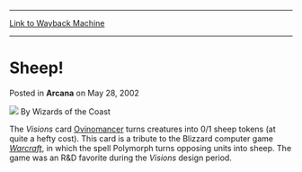 
---
[Link to Wayback Machine](https://web.archive.org/web/20210429155220/https://magic.wizards.com/en/articles/archive/arcana/sheep-2002-05-28)

[_metadata_:author]:- "Wizards of the Coast"
[_metadata_:description]:- "The Visions card Ovinomancer turns creatures into 0/1 sheep tokens (at quite a hefty cost). This card is a tribute to the Blizzard computer game Warcraft, in which the spell Polymorph turns opposing units into sheep. The game was an R&D favorite during the Visions design period."
[_metadata_:generator]:- "Drupal 7 (http://drupal.org)"
[_metadata_:node]:- "702861"
[_metadata_:publish_date]:- "2002-05-28"
[_metadata_:source]:- "div-main-content"
[_metadata_:title]:- "Sheep!"
[_metadata_:wayback_capture_timestamp]:- "2021-04-29 15:52:20"
[_metadata_:wayback_raw_url]:- "https://web.archive.org/web/20210429155220id_/https://magic.wizards.com/en/articles/archive/arcana/sheep-2002-05-28"
[_metadata_:wayback_url]:- "https://magic.wizards.com/en/articles/archive/arcana/sheep-2002-05-28"
---


Sheep!
======



 Posted in **Arcana**
 on May 28, 2002 






![](https://media.magic.wizards.com/styles/auth_small/public/images/person/wizards_author.jpg)
By Wizards of the Coast











The *Visions* card [Ovinomancer](http://gatherer.wizards.com/Pages/Card/Details.aspx?name=Ovinomancer) turns creatures into 0/1 sheep tokens (at quite a hefty cost). This card is a tribute to the Blizzard computer game [*Warcraft*](http://www.blizzard.com/war1/), in which the spell Polymorph turns opposing units into sheep. The game was an R&D favorite during the *Visions* design period.








